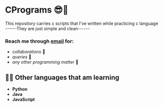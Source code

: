 # CPrograms 😎🤠
This repository carries c scripts that I've written while practicing c language
------They are just simple and clean------
### Reach me through [email](uliwillz001@gmail.com) for:
- *collaborations* 🦾
- *queries* 🤔
- *any other programming matter* 👾

## 🤯🤯 Other languages that am learning
- **Python**
- **Java**
- **JavaScript**

